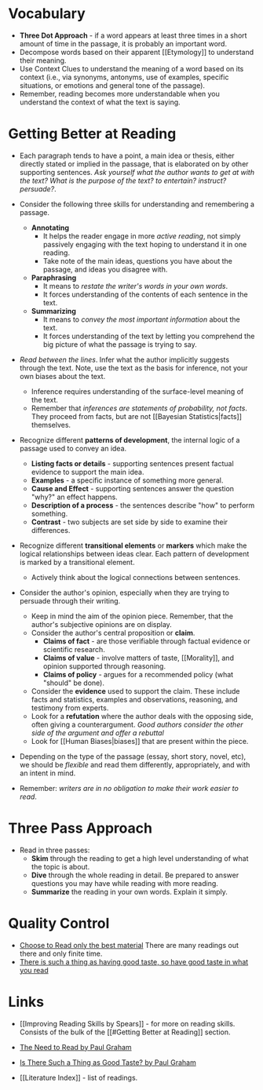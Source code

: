 # Vocabulary
* **Three Dot Approach** - if a word appears at least three times in a short amount of time in the passage, it is probably an important word.
* Decompose words based on their apparent [[Etymology]] to understand their meaning.
* Use Context Clues to understand the meaning of a word based on its context (i.e., via synonyms, antonyms, use of examples, specific situations, or emotions and general tone of the passage). 
* Remember, reading becomes more understandable when you understand the context of what the text is saying.
# Getting Better at Reading
* Each paragraph tends to have a point, a main idea or thesis, either directly stated or implied in the passage, that is elaborated on by other supporting sentences. *Ask yourself what the author wants to get at with the text? What is the purpose of the text? to entertain? instruct? persuade?*.

* Consider the following three skills for understanding and remembering a passage.
	* **Annotating** 
		* It helps the reader engage in more *active reading*, not simply passively engaging with the text hoping to understand it in one reading.
		* Take note of the main ideas, questions you have about the passage, and ideas you disagree with.
	* **Paraphrasing** 
		* It means to *restate the writer's words in your own words*.
		* It forces understanding of the contents of each sentence in the text.
	* **Summarizing**
		* It means to *convey the most important information* about the text. 
		* It forces understanding of the text by letting you comprehend the big picture of what the passage is trying to say.

* *Read between the lines*. Infer what the author implicitly suggests through the text. Note, use the text as the basis for inference, not your own biases about the text.
	* Inference requires understanding of the surface-level meaning of the text.
	* Remember that *inferences are statements of probability, not facts*. They proceed from facts, but are not [[Bayesian Statistics|facts]] themselves.

* Recognize different **patterns of development**, the internal logic of a passage used to convey an idea.
	* **Listing facts or details** - supporting sentences present factual evidence to support the main idea.
	* **Examples** - a specific instance of something more general.
	* **Cause and Effect** - supporting sentences answer the question "why?" an effect happens.
	* **Description of a process** - the sentences describe "how" to perform something.
	* **Contrast** - two subjects are set side by side to examine their differences.
* Recognize different **transitional elements** or **markers** which make the logical relationships between ideas clear. Each pattern of development is marked by a transitional element.
	* Actively think about the logical connections between sentences.

* Consider the author's opinion, especially when they are trying to persuade through their writing.
	* Keep in mind the aim of the opinion piece. Remember, that the author's subjective opinions are on display. 
	* Consider the author's central proposition or **claim**. 
		* **Claims of fact** - are those verifiable through factual evidence or scientific research.
		* **Claims of value** - involve matters of taste, [[Morality]], and opinion supported through reasoning.
		* **Claims of policy** - argues for a recommended policy (what "should" be done).
	* Consider the **evidence** used to support the claim. These include facts and statistics, examples and observations, reasoning, and testimony from experts.
	* Look for a **refutation** where the author deals with the opposing side, often giving a counterargument. *Good authors consider the other side of the argument and offer a rebuttal*
	* Look for [[Human Biases|biases]] that are present within the piece.

* Depending on the type of the passage (essay, short story, novel, etc), we should be *flexible* and read them differently, appropriately, and with an intent in mind.
* Remember: *writers are in no obligation to make their work easier to read*. 
# Three Pass Approach
* Read in three passes:
	* **Skim** through the reading to get a high level understanding of what the topic is about.
	* **Dive** through the whole reading in detail. Be prepared to answer questions you may have while reading with more reading.
	* **Summarize**  the  reading in your own words. Explain it simply.
# Quality Control
* [Choose to Read only the best material](http://www.paulgraham.com/read.html) There are many readings out there and only finite time.
* [There is such a thing as having good taste, so have good taste in what you read](http://www.paulgraham.com/goodtaste.html)
# Links
* [[Improving Reading Skills by Spears]] - for more on reading skills. Consists of the bulk of the [[#Getting Better at Reading]] section.

* [The Need to Read by Paul Graham](http://www.paulgraham.com/read.html)
* [Is There Such a Thing as Good Taste? by Paul Graham](http://www.paulgraham.com/goodtaste.html)

* [[Literature Index]] - list of readings.